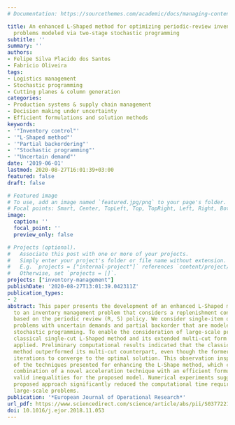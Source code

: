 ```yaml
---
# Documentation: https://sourcethemes.com/academic/docs/managing-content/

title: An enhanced L-Shaped method for optimizing periodic-review inventory control
  problems modeled via two-stage stochastic programming
subtitle: ''
summary: ''
authors:
- Felipe Silva Placido dos Santos
- Fabricio Oliveira
tags: 
- Logistics management
- Stochastic programming
- Cutting planes & column generation
categories: 
- Production systems & supply chain management
- Decision making under uncertainty
- Efficient formulations and solution methods
keywords:
- '"Inventory control"'
- '"L-Shaped method"'
- '"Partial backordering"'
- '"Stochastic programming"'
- '"Uncertain demand"'
date: '2019-06-01'
lastmod: 2020-08-27T16:01:39+03:00
featured: false
draft: false

# Featured image
# To use, add an image named `featured.jpg/png` to your page's folder.
# Focal points: Smart, Center, TopLeft, Top, TopRight, Left, Right, BottomLeft, Bottom, BottomRight.
image:
  caption: ''
  focal_point: ''
  preview_only: false

# Projects (optional).
#   Associate this post with one or more of your projects.
#   Simply enter your project's folder or file name without extension.
#   E.g. `projects = ["internal-project"]` references `content/project/deep-learning/index.md`.
#   Otherwise, set `projects = []`.
projects: ["inventory-management"]
publishDate: '2020-08-27T13:01:39.042311Z'
publication_types:
- 2
abstract: This paper presents the development of an enhanced L-Shaped method applied
  to an inventory management problem that considers a replenishment control system
  based on the periodic review (R, S) policy. We consider single-item one-echelon
  problems with uncertain demands and partial backorder that are modeled using two-stage
  stochastic programming. To enable the consideration of large-scale problems, the
  classical single-cut L-Shaped method and its extended multi-cut form were initially
  applied. Preliminary computational results indicated that the classical L-Shaped
  method outperformed its multi-cut counterpart, even though the former required more
  iterations to converge to the optimal solution. This observation inspired the development
  of the techniques presented for enhancing the L-Shape method, which consist of the
  combination of a novel acceleration technique with an efficient formulation and
  valid inequalities for the proposed model. Numerical experiments suggest that the
  proposed approach significantly reduced the computational time required to solve
  large-scale problems.
publication: '*European Journal of Operational Research*'
url_pdf: https://www.sciencedirect.com/science/article/abs/pii/S0377221718309949 https://linkinghub.elsevier.com/retrieve/pii/S0377221718309949
doi: 10.1016/j.ejor.2018.11.053
---
```

